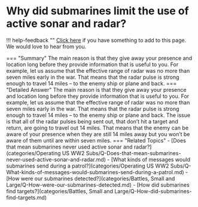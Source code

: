 # Why did submarines limit the use of active sonar and radar?

!!! help-feedback ""
    [Click here](https://replace.md) if you have something to add to this page. We would love to hear from you.

=== "Summary"
    The main reason is that they give away your presence and location long before they provide information that is useful to you. For example, let us assume that the effective range of radar was no more than seven miles early in the war. That means that the radar pulse is strong enough to travel 14 miles – to the enemy ship or plane and back.
=== "Detailed Answer"
    The main reason is that they give away your presence and location long before they provide information that is useful to you.  For example, let us assume that the effective range of radar was no more than seven miles early in the war.  That means that the radar pulse is strong enough to travel 14 miles – to the enemy ship or plane and back.  The issue is that all of the radar pulses being sent out, that don’t hit a target and return, are going to travel out 14 miles.  That means that the enemy can be aware of your presence when they are still 14 miles away but you won’t be aware of them until are within seven miles.
=== "Related Topics"
    - [Does that mean submarines never used active sonar and radar?](categories/Operating US WW2 Subs/Q-Does-that-mean-submarines-never-used-active-sonar-and-radar.md)
    - [What kinds of messages would submarines send during a patrol?](categories/Operating US WW2 Subs/Q-What-kinds-of-messages-would-submarines-send-during-a-patrol.md)
    - [How were our submarines detected?](categories/Battles, Small and Large/Q-How-were-our-submarines-detected.md)
    - [How did submarines find targets?](categories/Battles, Small and Large/Q-How-did-submarines-find-targets.md)
